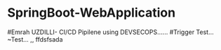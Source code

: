 # SpringBoot-WebApplication
#Emrah UZDILLI- CI/CD Pipilene using DEVSECOPS......
#Trigger Test...
~Test...
,,
ffdsfsada

